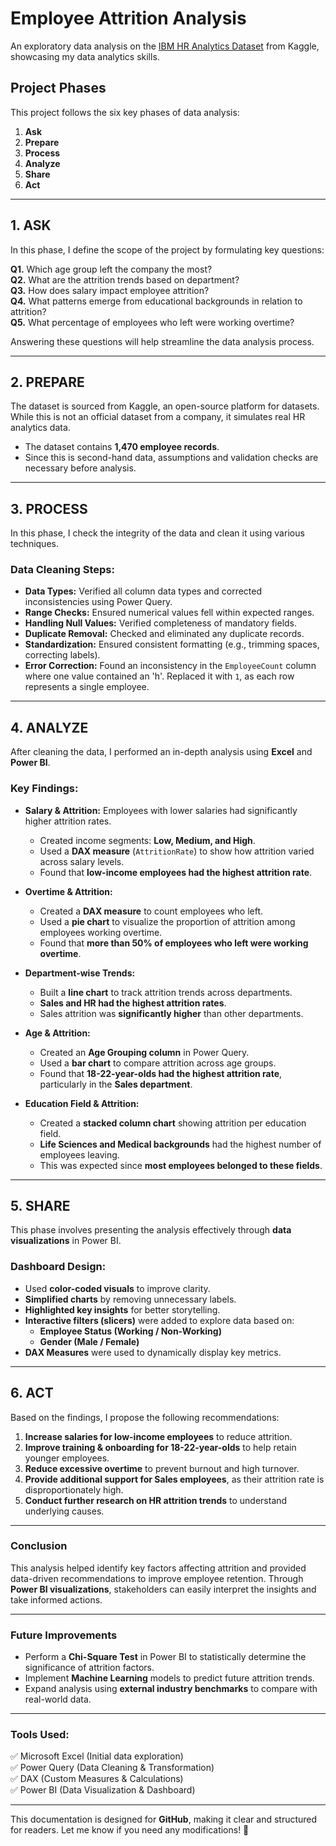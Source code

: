# Employee Attrition Analysis

An exploratory data analysis on the [IBM HR Analytics Dataset](https://www.kaggle.com/datasets/pavansubhasht/ibm-hr-analytics-attrition-dataset/data) from Kaggle, showcasing my data analytics skills.

## **Project Phases**
This project follows the six key phases of data analysis:
1. **Ask**
2. **Prepare**
3. **Process**
4. **Analyze**
5. **Share**
6. **Act**

---

## **1. ASK**
In this phase, I define the scope of the project by formulating key questions:

**Q1.** Which age group left the company the most? <br>
**Q2.** What are the attrition trends based on department? <br>
**Q3.** How does salary impact employee attrition? <br>
**Q4.** What patterns emerge from educational backgrounds in relation to attrition? <br>
**Q5.** What percentage of employees who left were working overtime?

Answering these questions will help streamline the data analysis process.

---

## **2. PREPARE**
The dataset is sourced from Kaggle, an open-source platform for datasets. While this is not an official dataset from a company, it simulates real HR analytics data.

- The dataset contains **1,470 employee records**.
- Since this is second-hand data, assumptions and validation checks are necessary before analysis.

---

## **3. PROCESS**
In this phase, I check the integrity of the data and clean it using various techniques.

### **Data Cleaning Steps:**
- **Data Types:** Verified all column data types and corrected inconsistencies using Power Query.
- **Range Checks:** Ensured numerical values fell within expected ranges.
- **Handling Null Values:** Verified completeness of mandatory fields.
- **Duplicate Removal:** Checked and eliminated any duplicate records.
- **Standardization:** Ensured consistent formatting (e.g., trimming spaces, correcting labels).
- **Error Correction:** Found an inconsistency in the `EmployeeCount` column where one value contained an 'h'. Replaced it with `1`, as each row represents a single employee.

---

## **4. ANALYZE**
After cleaning the data, I performed an in-depth analysis using **Excel** and **Power BI**.

### **Key Findings:**
- **Salary & Attrition:** Employees with lower salaries had significantly higher attrition rates.
  - Created income segments: **Low, Medium, and High**.
  - Used a **DAX measure** (`AttritionRate`) to show how attrition varied across salary levels.
  - Found that **low-income employees had the highest attrition rate**.

- **Overtime & Attrition:**
  - Created a **DAX measure** to count employees who left.
  - Used a **pie chart** to visualize the proportion of attrition among employees working overtime.
  - Found that **more than 50% of employees who left were working overtime**.

- **Department-wise Trends:**
  - Built a **line chart** to track attrition trends across departments.
  - **Sales and HR had the highest attrition rates**.
  - Sales attrition was **significantly higher** than other departments.

- **Age & Attrition:**
  - Created an **Age Grouping column** in Power Query.
  - Used a **bar chart** to compare attrition across age groups.
  - Found that **18-22-year-olds had the highest attrition rate**, particularly in the **Sales department**.

- **Education Field & Attrition:**
  - Created a **stacked column chart** showing attrition per education field.
  - **Life Sciences and Medical backgrounds** had the highest number of employees leaving.
  - This was expected since **most employees belonged to these fields**.

---

## **5. SHARE**
This phase involves presenting the analysis effectively through **data visualizations** in Power BI.

### **Dashboard Design:**
- Used **color-coded visuals** to improve clarity.
- **Simplified charts** by removing unnecessary labels.
- **Highlighted key insights** for better storytelling.
- **Interactive filters (slicers)** were added to explore data based on:
  - **Employee Status (Working / Non-Working)**
  - **Gender (Male / Female)**
- **DAX Measures** were used to dynamically display key metrics.

---

## **6. ACT**
Based on the findings, I propose the following recommendations:

1. **Increase salaries for low-income employees** to reduce attrition.
2. **Improve training & onboarding for 18-22-year-olds** to help retain younger employees.
3. **Reduce excessive overtime** to prevent burnout and high turnover.
4. **Provide additional support for Sales employees**, as their attrition rate is disproportionately high.
5. **Conduct further research on HR attrition trends** to understand underlying causes.

---

### **Conclusion**
This analysis helped identify key factors affecting attrition and provided data-driven recommendations to improve employee retention. Through **Power BI visualizations**, stakeholders can easily interpret the insights and take informed actions.

---

### **Future Improvements**
- Perform a **Chi-Square Test** in Power BI to statistically determine the significance of attrition factors.
- Implement **Machine Learning** models to predict future attrition trends.
- Expand analysis using **external industry benchmarks** to compare with real-world data.

---

### **Tools Used:**
✅ Microsoft Excel (Initial data exploration)  
✅ Power Query (Data Cleaning & Transformation)  
✅ DAX (Custom Measures & Calculations)  
✅ Power BI (Data Visualization & Dashboard)  

---

This documentation is designed for **GitHub**, making it clear and structured for readers. Let me know if you need any modifications! 🚀

